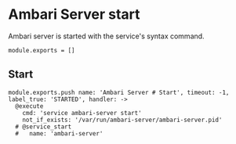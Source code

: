 
# Ambari Server start

Ambari server is started with the service's syntax command.

    module.exports = []

## Start

    module.exports.push name: 'Ambari Server # Start', timeout: -1, label_true: 'STARTED', handler: ->
      @execute
        cmd: 'service ambari-server start'
        not_if_exists: '/var/run/ambari-server/ambari-server.pid'
      # @service_start
      #   name: 'ambari-server'
